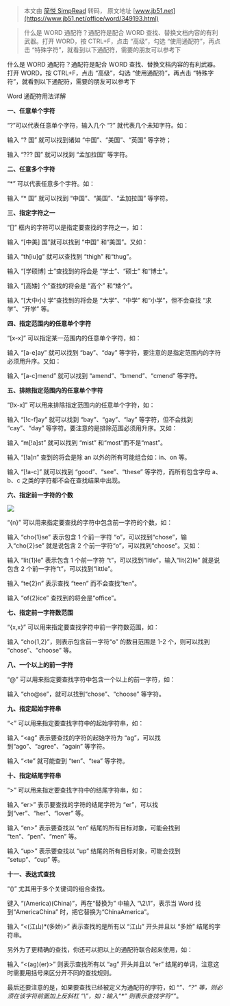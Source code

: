 > 本文由 [简悦 SimpRead](http://ksria.com/simpread/) 转码， 原文地址 [www.jb51.net](https://www.jb51.net/office/word/349193.html)

> 什么是 WORD 通配符？通配符是配合 WORD 查找、替换文档内容的有利武器。打开 WORD，按 CTRL+F，点击 “高级”，勾选 “使用通配符”，再点击 “特殊字符”，就看到以下通配符，需要的朋友可以参考下

什么是 WORD 通配符？通配符是配合 WORD 查找、替换文档内容的有利武器。打开 WORD，按 CTRL+F，点击 “高级”，勾选 “使用通配符”，再点击 “特殊字符”，就看到以下通配符，需要的朋友可以参考下

Word 通配符用法详解

**一、任意单个字符**

“?”可以代表任意单个字符，输入几个 “?” 就代表几个未知字符。如：

输入 “? 国” 就可以找到诸如 “中国”、“美国”、“英国” 等字符；

输入 “??? 国” 就可以找到 “孟加拉国” 等字符。

**二、任意多个字符**

“*” 可以代表任意多个字符。如：

输入 “* 国” 就可以找到 “中国”、“美国”、“孟加拉国” 等字符。

**三、指定字符之一**

“[]” 框内的字符可以是指定要查找的字符之一，如：

输入 “[中美] 国”就可以找到 “中国” 和“美国”。又如：

输入 “th[iu]g” 就可以查找到 “thigh” 和“thug”。

输入 “[学硕博] 士”查找到的将会是 “学士”、“硕士” 和“博士”。

输入 “[高矮] 个”查找的将会是 “高个” 和“矮个”。

输入 “[大中小] 学”查找到的将会是 “大学”、“中学” 和“小学”，但不会查找 “求学”、“开学” 等。

**四、指定范围内的任意单个字符**

“[x-x]” 可以指定某一范围内的任意单个字符，如：

输入 “[a-e]ay” 就可以找到 “bay”、“day” 等字符，要注意的是指定范围内的字符必须用升序。又如：

输入 “[a-c]mend” 就可以找到 “amend”、“bmend”、“cmend” 等字符。

**五、排除指定范围内的任意单个字符**

“[!x-x]” 可以用来排除指定范围内的任意单个字符，如：

输入 “[!c-f]ay” 就可以找到 “bay”、“gay”、“lay” 等字符，但不会找到 “cay”、“day” 等字符。要注意的是排除范围必须用升序。又如：

输入 “m[!a]st” 就可以找到 “mist” 和“most”而不是“mast”。

输入 “[!a]n” 查到的将会是除 an 以外的所有可能组合如：in、on 等。

输入 “[!a-c]” 就可以找到 “good”、“see”、“these” 等字符，而所有包含字母 a、b、c 之类的字符都不会在查找结果中出现。

**六、指定前一字符的个数**

![](https://img.jbzj.com/file_images/article/202105/20210518164938.jpg)

“{n}” 可以用来指定要查找的字符中包含前一字符的个数，如：

输入 “cho{1}se” 表示包含 1 个前一字符 “o”，可以找到“chose”，输入“cho{2}se” 就是说包含 2 个前一字符“o”，可以找到“choose”。又如：

输入 “lit{1}le” 表示包含 1 个前一字符 “t”，可以找到“litle”，输入“lit{2}le” 就是说包含 2 个前一字符“t”，可以找到“little”。

输入 “te{2}n” 表示查找 “teen” 而不会查找“ten”。

输入 “of{2}ice” 查找到的将会是“office”。

**七、指定前一字符数范围**

“{x,x}” 可以用来指定要查找字符中前一字符数范围，如：

输入 “cho{1,2}”，则表示包含前一字符“o” 的数目范围是 1-2 个，则可以找到 “chose”、“choose” 等。

**八、一个以上的前一字符**

“@” 可以用来指定要查找字符中包含一个以上的前一字符，如：

输入 “cho@se”，就可以找到“chose”、“choose” 等字符。

**九、指定起始字符串**

“<” 可以用来指定要查找字符中的起始字符串，如：

输入 “<ag” 表示要查找的字符的起始字符为 “ag”，可以找到“ago”、“agree”、“again” 等字符。

输入 “<te” 就可能查到 “ten”、“tea” 等字符。

**十、指定结尾字符串**

“>” 可以用来指定要查找字符中的结尾字符串，如：

输入 “er>” 表示要查找的字符的结尾字符为 “er”，可以找到“ver”、“her”、“lover” 等。

输入 “en>” 表示要查找以 “en” 结尾的所有目标对象，可能会找到 “ten”、“pen”、“men” 等。

输入 “up>” 表示要查找以 “up” 结尾的所有目标对象，可能会找到 “setup”、“cup” 等。

**十一、表达式查找**

“()” 尤其用于多个关键词的组合查找。

键入 “(America)(China)”，再在“替换为” 中输入 “\2\1”，表示当 Word 找到“AmericaChina” 时，把它替换为“ChinaAmerica”。

输入 “<(江山)*(多娇)>” 表示查找的是所有以 “江山” 开头并且以 “多娇” 结尾的字符串。

另外为了更精确的查找，你还可以把以上的通配符联合起来使用，如：

输入 “<(ag)(er)>” 则表示查找所有以 “ag” 开头并且以 “er” 结尾的单词，注意这时需要用括号来区分开不同的查找规则。

最后还要注意的是，如果要查找已经被定义为通配符的字符，如 “*”、“?” 等，则必须在该字符前面加上反斜杠 “\”，如：输入“\*” 则表示查找字符“*”。